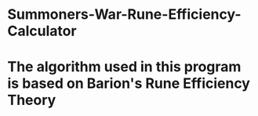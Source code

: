# Summoners-War-Rune-Efficiency-Calculator
# The algorithm used in this program is based on Barion's Rune Efficiency Theory